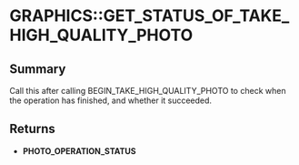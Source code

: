 # GRAPHICS::GET_STATUS_OF_TAKE_HIGH_QUALITY_PHOTO

## Summary
Call this after calling BEGIN_TAKE_HIGH_QUALITY_PHOTO to check when the operation has finished, and whether it succeeded.

## Returns
* **PHOTO_OPERATION_STATUS**